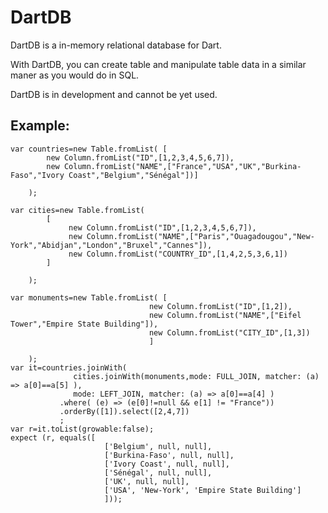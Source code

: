 DartDB
======

DartDB is a in-memory relational database for Dart.

With DartDB, you can create table and manipulate table data in a similar maner as you would do in SQL.

DartDB is in development and cannot be yet used.


Example:
--------

    var countries=new Table.fromList( [
            new Column.fromList("ID",[1,2,3,4,5,6,7]),
            new Column.fromList("NAME",["France","USA","UK","Burkina-Faso","Ivory Coast","Belgium","Sénégal"])]
            
        );
        
    var cities=new Table.fromList(
            [
                 new Column.fromList("ID",[1,2,3,4,5,6,7]),
                 new Column.fromList("NAME",["Paris","Ouagadougou","New-York","Abidjan","London","Bruxel","Cannes"]),
                 new Column.fromList("COUNTRY_ID",[1,4,2,5,3,6,1])
            ]
        
        );
        
    var monuments=new Table.fromList( [
                                   new Column.fromList("ID",[1,2]),
                                   new Column.fromList("NAME",["Eifel Tower","Empire State Building"]),
                                   new Column.fromList("CITY_ID",[1,3])
                                   ]
        
        ); 
    var it=countries.joinWith(
                  cities.joinWith(monuments,mode: FULL_JOIN, matcher: (a) => a[0]==a[5] ),
                  mode: LEFT_JOIN, matcher: (a) => a[0]==a[4] )
               .where( (e) => (e[0]!=null && e[1] != "France"))
               .orderBy([1]).select([2,4,7])
               ;
    var r=it.toList(growable:false);
    expect (r, equals([
                         ['Belgium', null, null],
                         ['Burkina-Faso', null, null],
                         ['Ivory Coast', null, null],
                         ['Sénégal', null, null],
                         ['UK', null, null],
                         ['USA', 'New-York', 'Empire State Building']
                         ]));
                         
